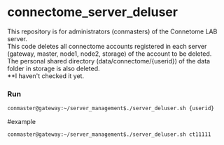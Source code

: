 # connectome_server_deluser
This repository is for administrators (conmasters) of the Connetome LAB server.   
This code deletes all connectome accounts registered in each server (gateway, master, node1, node2, storage) of the account to be deleted.   
The personal shared directory (data/connectome/{userid}) of the data folder in storage is also deleted.   
**I haven't checked it yet.

### Run
~~~Bash
conmaster@gateway:~/server_management$./server_deluser.sh {userid}
~~~

#example
~~~Bash
conmaster@gateway:~/server_management$./server_deluser.sh ct11111
~~~
